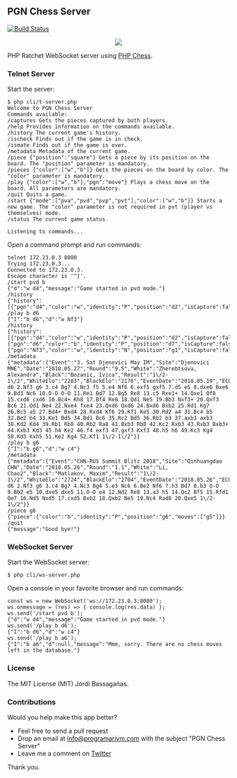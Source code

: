 ## PGN Chess Server

[![Build Status](https://travis-ci.org/programarivm/pgn-chess-server.svg?branch=master)](https://travis-ci.org/programarivm/pgn-chess-server)

<p align="center">
	<img src="https://github.com/programarivm/pgn-chess/blob/master/resources/chess-board.jpg" />
</p>

PHP Ratchet WebSocket server using [PHP Chess](https://github.com/programarivm/php-chess).

### Telnet Server

Start the server:

    $ php cli/t-server.php
    Welcome to PGN Chess Server
	Commands available:
	/captures Gets the pieces captured by both players.
	/help Provides information on the commands available.
	/history The current game's history.
	/ischeck Finds out if the game is in check.
	/ismate Finds out if the game is over.
	/metadata Metadata of the current game.
	/piece {"position":"square"} Gets a piece by its position on the board. The "position" parameter is mandatory.
	/pieces {"color":["w","b"]} Gets the pieces on the board by color. The "color" parameter is mandatory.
	/play {"color":["w","b"],"pgn":"move"} Plays a chess move on the board. All parameters are mandatory.
	/quit Quits a game.
	/start {"mode":["pva","pvd","pvp","pvt"],"color":["w","b"]} Starts a new game. The "color" parameter is not required in pvt (player vs themselves) mode.
	/status The current game status.

    Listening to commands...

Open a command prompt and run commands:

	telnet 172.23.0.3 8080
	Trying 172.23.0.3...
	Connected to 172.23.0.3.
	Escape character is '^]'.
	/start pvd b
	{"d":"w d4","message":"Game started in pvd mode."}
	/history
	{"history":[{"pgn":"d4","color":"w","identity":"P","position":"d2","isCapture":false,"isCheck":false}]}
	/play b d6
	{"I":"b d6","d":"w Nf3"}
	/history
	{"history":[{"pgn":"d4","color":"w","identity":"P","position":"d2","isCapture":false,"isCheck":false},{"pgn":"d6","color":"b","identity":"P","position":"d7","isCapture":false,"isCheck":false},{"pgn":"Nf3","color":"w","identity":"N","position":"g1","isCapture":false,"isCheck":false}]}
	/metadata
	{"metadata":{"Event":"3. Sat Djenovici May IM","Site":"Djenovici MNE","Date":"2018.05.27","Round":"9.5","White":"Zherebtsova, Alexandra","Black":"Bozanic, Ivica","Result":"1\/2-1\/2","WhiteElo":"2203","BlackElo":"2176","EventDate":"2018.05.19","ECO":"A42","movetext":"1.d4 d6 2.Nf3 g6 3.c4 Bg7 4.Nc3 f5 5.e4 Nf6 6.exf5 gxf5 7.d5 e5 8.dxe6 Bxe6 9.Bd3 Nc6 10.O-O O-O 11.Re1 Bd7 12.Bg5 Re8 13.c5 Rxe1+ 14.Qxe1 Qf8 15.cxd6 cxd6 16.Bc4+ Kh8 17.Bf4 Re8 18.Qd1 Ne5 19.Bb3 Nxf3+ 20.Qxf3 Bc6 21.Qd1 Ne4 22.Nxe4 fxe4 23.Qxd6 Qxd6 24.Bxd6 Bxb2 25.Rd1 Kg7 26.Bc5 a5 27.Bd4+ Bxd4 28.Rxd4 Kf6 29.Kf1 Ke5 30.Rd2 a4 31.Bc4 b5 32.Be2 b4 33.Ke1 Bd5 34.Bd1 Bc6 35.Rc2 Bd5 36.Rb2 b3 37.axb3 axb3 38.Kd2 Kd4 39.Rb1 Rb8 40.Rb2 Ra8 41.Bxb3 Rb8 42.Kc2 Rxb3 43.Rxb3 Bxb3+ 44.Kxb3 Kd3 45.h4 Ke2 46.f4 exf3 47.gxf3 Kxf3 48.h5 h6 49.Kc3 Kg4 50.Kd3 Kxh5 51.Ke2 Kg4 52.Kf1 1\/2-1\/2"}}
	/play b g6
	{"I":"b g6","d":"w c4"}
	/metadata
	{"metadata":{"Event":"CHN-RUS Summit Blitz 2018","Site":"Qinhuangdao CHN","Date":"2018.05.26","Round":"1.1","White":"Li, Chao2","Black":"Matlakov, Maxim","Result":"1\/2-1\/2","WhiteElo":"2724","BlackElo":"2704","EventDate":"2018.05.26","ECO":"A41","movetext":"1.d4 d6 2.Nf3 g6 3.c4 Bg7 4.Nc3 Bg4 5.e3 Nc6 6.Be2 Nf6 7.h3 Bd7 8.b3 O-O 9.Bb2 e5 10.dxe5 dxe5 11.O-O e4 12.Nd2 Re8 13.a3 h5 14.Qc2 Bf5 15.Rfd1 Qe7 16.Nd5 Nxd5 17.cxd5 Bxb2 18.Qxb2 Ne5 19.Nc4 Rad8 20.Qxe5 1\/2-1\/2"}}
	/piece g6
	{"piece":{"color":"b","identity":"P","position":"g6","moves":["g5"]}}
	/quit
	{"message":"Good bye!"}

### WebSocket Server

Start the WebSocket server:

    $ php cli/ws-server.php

Open a console in your favorite browser and run commands:

    const ws = new WebSocket('ws://172.23.0.3:8080');
    ws.onmessage = (res) => { console.log(res.data) };
    ws.send('/start pvd b');
    {"d":"w d4","message":"Game started in pvd mode."}
	ws.send('/play b d6');
	{"I":"b d6","d":"w c4"}
	ws.send('/play b a6');
	{"I":"b a6","d":null,"message":"Mmm, sorry. There are no chess moves left in the database."}

### License

The MIT License (MIT) Jordi Bassagañas.

### Contributions

Would you help make this app better?

- Feel free to send a pull request
- Drop an email at info@programarivm.com with the subject "PGN Chess Server"
- Leave me a comment on [Twitter](https://twitter.com/programarivm)

Thank you.
